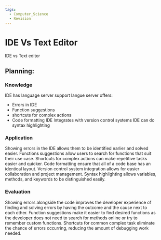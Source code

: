 ```yaml
---
tags:
  - Computer_Science
  - Revision
---
```

# IDE Vs Text Editor
IDE vs Text editor

## Planning:

### Knowledge
IDE has language server support
langue server offers:
- Errors in IDE
- Function suggestions
- shortcuts for complex actions
- Code formatting
IDE Integrates with version control systems
IDE can do syntax highlighting
### Application
Showing errors in the IDE allows them to be identified earlier and solved easier.
Functions suggestions allow users to search for functions that suit their use case.
Shortcuts for complex actions can make repetitive tasks easier and quicker.
Code formatting ensure that all of a code base has an identical layout.
Version control system integration allows for easier collaboration and project management.
Syntax highlighting allows variables, methods, and keywords to be distinguished easily.
### Evaluation
Showing errors alongside the code improves the developer experience of finding and solving errors by having the outcome and the cause next to each other.
Function suggestions make it easier to find desired functions as the developer does not need to search for methods online or try to remember custom functions.
Shortcuts for common complex task eliminate the chance of errors occurring, reducing the amount of debugging work needed.